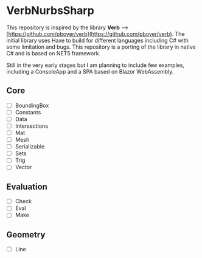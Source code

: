 # VerbNurbsSharp
This repository is inspired by the library **Verb** --> [https://github.com/pboyer/verb](https://github.com/pboyer/verb). 
The initial library uses Haxe to build for different languages including C# with some limitation and bugs. This repository is a porting of the library in native C# and is based on NET5 framework.

Still in the very early stages but I am planning to include few examples, including a ConsoleApp and a SPA based on Blazor WebAssembly.
## Core

 - [ ] BoundingBox
 - [ ] Constants
 - [ ] Data
 - [ ] Intersections
 - [ ] Mat
 - [ ] Mesh
 - [ ] Serializable
 - [ ] Sets
 - [ ] Trig
 - [ ] Vector

## Evaluation
- [ ] Check
- [ ] Eval
- [ ] Make

## Geometry
- [ ] Line
<!--stackedit_data:
eyJoaXN0b3J5IjpbLTEwMjk1MjQ0ODJdfQ==
-->